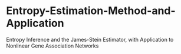 # Entropy-Estimation-Method-and-Application
Entropy Inference and the James-Stein Estimator, with Application to Nonlinear Gene Association Networks
